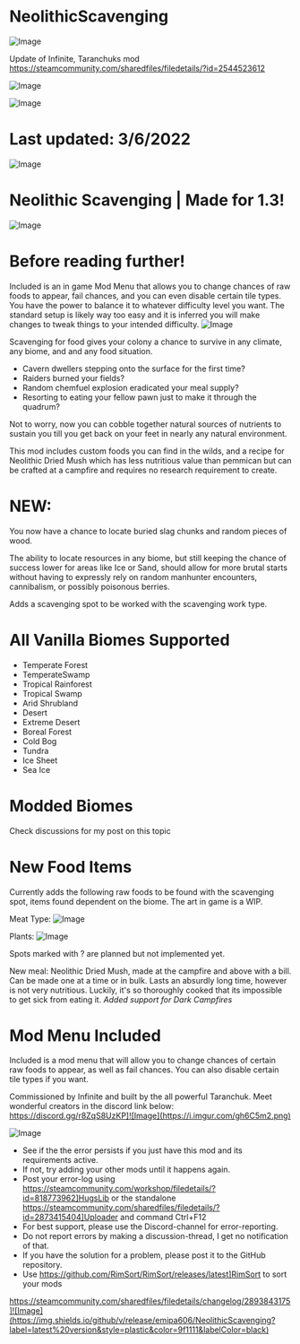 # NeolithicScavenging

![Image](https://i.imgur.com/buuPQel.png)

Update of Infinite, Taranchuks mod
https://steamcommunity.com/sharedfiles/filedetails/?id=2544523612

![Image](https://i.imgur.com/pufA0kM.png)

	
![Image](https://i.imgur.com/Z4GOv8H.png)

#  Last updated: 3/6/2022 

![Image](https://i.imgur.com/p7Fv1Z6.gif)


#  Neolithic Scavenging | Made for 1.3! 

![Image](https://media.giphy.com/media/DnrLhhmgauFfFuur3T/giphy.gif)


# Before reading further!

Included is an in game Mod Menu that allows you to change chances of raw foods to appear, fail chances, and you can even disable certain tile types. You have the power to balance it to whatever difficulty level you want. The standard setup is likely way too easy and it is inferred you will make changes to tweak things to your intended difficulty.
![Image](https://i.imgur.com/H14MzC1.jpg)


Scavenging for food gives your colony a chance to survive in any climate, any biome, and and any food situation.


- Cavern dwellers stepping onto the surface for the first time?
- Raiders burned your fields?
- Random chemfuel explosion eradicated your meal supply?
- Resorting to eating your fellow pawn just to make it through the quadrum?



Not to worry, now you can cobble together natural sources of nutrients to sustain you till you get back on your feet in nearly any natural environment.

This mod includes custom foods you can find in the wilds, and a recipe for Neolithic Dried Mush which has less nutritious value than pemmican but can be crafted at a campfire and requires no research requirement to create.
#  NEW: 
 You now have a chance to locate buried slag chunks and random pieces of wood.

The ability to locate resources in any biome, but still keeping the chance of success lower for areas like Ice or Sand, should allow for more brutal starts without having to expressly rely on random manhunter encounters, cannibalism, or possibly poisonous berries.

Adds a scavenging spot to be worked with the scavenging work type.

#  All Vanilla Biomes Supported 



- Temperate Forest
- TemperateSwamp
- Tropical Rainforest
- Tropical Swamp
- Arid Shrubland
- Desert
- Extreme Desert
- Boreal Forest
- Cold Bog
- Tundra
- Ice Sheet
- Sea Ice



#  Modded Biomes 


Check discussions for my post on this topic

#  New Food Items 

Currently adds the following raw foods to be found with the scavenging spot, items found dependent on the biome. The art in game is a WIP.

Meat Type:
![Image](https://i.imgur.com/nKiV8AM.png)

Plants:
![Image](https://i.imgur.com/wWdnsxY.png)

Spots marked with ? are planned but not implemented yet.

New meal: Neolithic Dried Mush, made at the campfire and above with a bill. Can be made one at a time or in bulk. Lasts an absurdly long time, however is not very nutritious. Luckily, it's so thoroughly cooked that its impossible to get sick from eating it.
*Added support for Dark Campfires*

#  Mod Menu Included 

Included is a mod menu that will allow you to change chances of certain raw foods to appear, as well as fail chances. You can also disable certain tile types if you want.

Commissioned by Infinite and built by the all powerful Taranchuk. Meet wonderful creators in the discord link below:
https://discord.gg/r8ZqS8UzKP]![Image](https://i.imgur.com/gh6C5m2.png)

	
![Image](https://i.imgur.com/PwoNOj4.png)



-  See if the the error persists if you just have this mod and its requirements active.
-  If not, try adding your other mods until it happens again.
-  Post your error-log using https://steamcommunity.com/workshop/filedetails/?id=818773962]HugsLib or the standalone https://steamcommunity.com/sharedfiles/filedetails/?id=2873415404]Uploader and command Ctrl+F12
-  For best support, please use the Discord-channel for error-reporting.
-  Do not report errors by making a discussion-thread, I get no notification of that.
-  If you have the solution for a problem, please post it to the GitHub repository.
-  Use https://github.com/RimSort/RimSort/releases/latest]RimSort to sort your mods



https://steamcommunity.com/sharedfiles/filedetails/changelog/2893843175]![Image](https://img.shields.io/github/v/release/emipa606/NeolithicScavenging?label=latest%20version&style=plastic&color=9f1111&labelColor=black)

